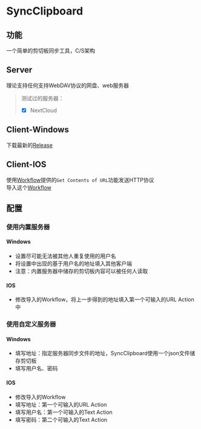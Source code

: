 # SyncClipboard
## 功能
一个简单的剪切板同步工具，C/S架构
## Server
理论支持任何支持WebDAV协议的网盘、web服务器   
> 测试过的服务器：   
> - [x] NextCloud  

## Client-Windows  
下载最新的[Release](https://github.com/Jeric-X/SyncClipboard/releases/)
## Client-IOS 
使用[Workflow](https://appsto.re/cn/2IzJ2.i)提供的`Get Contents of URL`功能发送HTTP协议  
导入这个[Workflow](https://workflow.is/workflows/6da4c1de8b1446cda56e336b1ed50b25)
## 配置
### 使用内置服务器  
#### Windows
- 设置尽可能无法被其他人重复使用的用户名
- 将设置中出现的基于用户名的地址填入其他客户端  
- 注意：内置服务器中储存的剪切板内容可以被任何人读取

#### IOS
- 修改导入的Workflow，将上一步得到的地址填入第一个可输入的URL Action中

### 使用自定义服务器
#### Windows
- 填写地址：指定服务器同步文件的地址，SyncClipboard使用一个json文件储存剪切板
- 填写用户名、密码

#### IOS
- 修改导入的Workflow
- 填写地址：第一个可输入的URL Action
- 填写用户名：第一个可输入的Text Action
- 填写密码：第二个可输入的Text Action